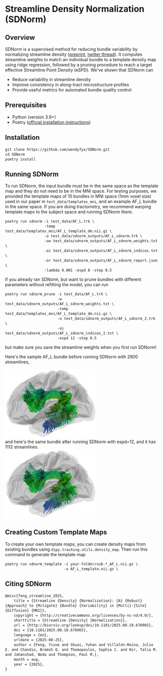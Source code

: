 # Streamline Density Normalization (SDNorm)

## Overview
SDNorm is a supervised method for reducing bundle variability by normalizing streamline density ([preprint](https://doi.org/10.1101/2025.08.18.670965), [twitter thread](https://x.com/wendyfyx/status/1960067687796863252)). It computes streamline weights to match an individual bundle to a template density map using ridge regression, followed by a pruning procedure to reach a target effective Streamline Point Density (eSPD). We've shown that SDNorm can
- Reduce variability in streamline density
- Improve consistency in along-tract microstructure profiles
- Provide useful metrics for automated bundle quality control

## Prerequisites
- Python (version 3.9+)
- Poetry ([official installation instructions](https://python-poetry.org/docs/#installing-with-pipx))

## Installation
```
git clone https://github.com/wendyfyx/SDNorm.git
cd SDNorm
poetry install
```

## Running SDNorm
To run SDNorm, the input bundle must be in the same space as the template map and they do not need to be in the MNI space. For testing purposes, we provided the template maps of 10 bundles in MNI space (1mm voxel size) used in our paper in `test_data/templates_mni`, and an example AF_L bundle in the same space. If you are doing tractometry, we recommend warping template maps to the subject space and running SDNorm there.
```
poetry run sdnorm -i test_data/AF_L.trk \
                  -temp test_data/templates_mni/AF_L_template_dm.nii.gz \
                  -o test_data/sdnorm_outputs/AF_L_sdnorm.trk \
                  -ow test_data/sdnorm_outputs/AF_L_sdnorm_weights.txt \
                  -oi test_data/sdnorm_outputs/AF_L_sdnorm_indices.txt \
                  -or test_data/sdnorm_outputs/AF_L_sdnorm_report.json \
                  -lambda 0.001 -espd 8 -step 0.5
```
If you already ran SDNorm, but want to prune bundles with different parameters without refitting the model, you can run
```
poetry run sdnorm_prune -i test_data/AF_L.trk \
                        -w test_data/sdnorm_outputs/AF_L_sdnorm_weights.txt \
                        -temp test_data/templates_mni/AF_L_template_dm.nii.gz \
                        -o test_data/sdnorm_outputs/AF_L_sdnorm_2.trk \
                        -oi test_data/sdnorm_outputs/AF_L_sdnorm_indices_2.txt \
                        -espd 12 -step 0.5

```
but make sure you save the streamline weights when you first run SDNorm!

Here's the sample AF_L bundle before running SDNorm with 2900 streamlines,
<div>
  <img
  src="test_data/AF_L_orig.png"
  width="300">
</div>
and here's the same bundle after running SDNorm with espd=12, and it has 1112 streamlines.
<div>
<img
  src="test_data/AF_L_espd12.png"
  width="300">
</div>



## Creating Custom Template Maps
To create your own template maps, you can create density maps from existing bundles using `dipy.tracking.utils.density_map`. Then run this command to generate the template map
```
poetry run sdnorm_template -i your-folder/sub-*_AF_L.nii.gz \
                           -o AF_L_template.nii.gz \
```

## Citing SDNorm
```
@misc{feng_streamline_2025,
	title = {Streamline {Density} {Normalization}: {A} {Robust} {Approach} to {Mitigate} {Bundle} {Variability} in {Multi}-{Site} {Diffusion} {MRI}},
	copyright = {http://creativecommons.org/licenses/by-nc-nd/4.0/},
	shorttitle = {Streamline {Density} {Normalization}},
	url = {http://biorxiv.org/lookup/doi/10.1101/2025.08.18.670965},
	doi = {10.1101/2025.08.18.670965},
	language = {en},
	urldate = {2025-08-25},
	author = {Feng, Yixue and Shuai, Yuhan and Villalón-Reina, Julio E. and Chandio, Bramsh Q. and Thomopoulos, Sophia I. and Nir, Talia M. and Jahanshad, Neda and Thompson, Paul M.},
	month = aug,
	year = {2025},
}
```
